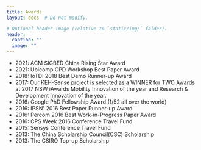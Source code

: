 ```yaml
---
title: Awards
layout: docs  # Do not modify.

# Optional header image (relative to `static/img/` folder).
header:
  caption: ""
  image: ""
---
```

<ul>
<li>2021: ACM SIGBED China Rising Star Award</li>
<li>2021: Ubicomp CPD Workshop Best Paper Award</li>
<li>2018: IoTDI 2018 Best Demo Runner-up Award</li>
<li>2017: Our KEH-Sense project is selected as a WINNER for TWO Awards at 2017 NSW iAwards Mobility Innovation of the year and  Research & Development Innovation  of the year.</li>
<li>2016: Google PhD Fellowship Award (1/52 all over the world)</li>
<li>2016: IPSN' 2016 Best Paper Runner-up Award</li>
<li>2016: Percom 2016 Best Work-in-Progress Paper Award</li>
<li>2016: CPS Week 2016 Conference Travel Fund</li>
<li>2015: Sensys Conference Travel Fund </li>
<li>2013: The China Scholarship Council(CSC) Scholarship</li>
<li>2013: The CSIRO Top-up Scholarship</li>
</ul>


             

             

              

              